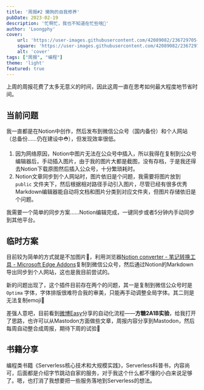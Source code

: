 ```yaml
---
title: '周报#2 懒狗的自我修养'
pubDate: 2023-02-19
description: '忙啊忙，我也不知道在忙些啥🤔'
author: 'Loongphy'
cover:
    url: 'https://user-images.githubusercontent.com/42089082/236729705-0d25809f-3c75-410e-b7c6-1524014e5c90.png'
    square: 'https://user-images.githubusercontent.com/42089082/236729705-0d25809f-3c75-410e-b7c6-1524014e5c90.png'
    alt: 'cover'
tags: ["周报", "编程"] 
theme: 'light'
featured: true
---
```


上周的周报花费了太多无意义的时间，因此这周一直在思考如何最大程度地节省时间。

## 当前问题

我一直都是在Notion中创作，然后发布到微信公众号（国内备份）和个人网站（总备份……仍在建设中⛑️），但发现效率很低。

1. 因为网络原因，Notion中图片无法在公众号中插入，所以我得在复制到公众号编辑器后，手动插入图片，由于我的图片大都是截图，没有存档，于是我还得去Notion下载原图然后插入公众号，十分繁琐耗时。
2. Notion文章同步到个人网站时，图片依旧是个问题，我需要将图片放到 `public` 文件夹下，然后根据相对路径手动引入图片，尽管已经有很多优秀Markdown编辑器能自动将文档和图片分类到对应文件夹，但图片存储依旧是个问题。

我需要一个简单的同步方案……Notion编辑完成，一键同步或者5分钟内手动同步到其他平台。

## 临时方案

目前较为简单的方式就是不加图片🤣，利用浏览器[Notion converter - 笔记转换工具 - Microsoft Edge Addons](https://microsoftedge.microsoft.com/addons/detail/notion-converter-%E7%AC%94%E8%AE%B0%E8%BD%AC%E6%8D%A2%E5%B7%A5%E5%85%B7/donmgcoapjphmanmlfhhgcnlkmikggdn)复制到微信公众号，然后通过Notion的Markdown导出同步到个人网站，这也是我目前尝试的。

新的问题出现了，这个插件目前存在两个的问题，其一是复制到微信公众号时是`Optima` 字体，字体排版很难符合我的审美，只能再手动调整全局字体。其二则是无法复制emoji🤪

差强人意吧，目前看到[微博Easy](https://weibo.com/1088413295)分享的自动化流程——**方糖2A1B实验**，给我打开了思路，也许可以从Mastodon方面做些文章，周报内容分享到Mastodon，然后每周自动整合成周报，期待下周的试验🥰

## 书籍分享

编程类书籍《Serverless核心技术和大规模实践》，Serverless科普书，内容尚可，后面都是介绍字节跳动自家的服务，对于我这个什么都不懂的小白来说足够了。嗯，也打消了我想要把一些服务落地到Serverless的想法。